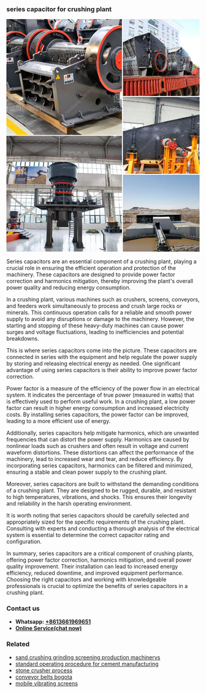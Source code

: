<h3>series capacitor for crushing plant</h3><img src='1708408578.jpg' alt=''><p>Series capacitors are an essential component of a crushing plant, playing a crucial role in ensuring the efficient operation and protection of the machinery. These capacitors are designed to provide power factor correction and harmonics mitigation, thereby improving the plant's overall power quality and reducing energy consumption.</p><p>In a crushing plant, various machines such as crushers, screens, conveyors, and feeders work simultaneously to process and crush large rocks or minerals. This continuous operation calls for a reliable and smooth power supply to avoid any disruptions or damage to the machinery. However, the starting and stopping of these heavy-duty machines can cause power surges and voltage fluctuations, leading to inefficiencies and potential breakdowns.</p><p>This is where series capacitors come into the picture. These capacitors are connected in series with the equipment and help regulate the power supply by storing and releasing electrical energy as needed. One significant advantage of using series capacitors is their ability to improve power factor correction.</p><p>Power factor is a measure of the efficiency of the power flow in an electrical system. It indicates the percentage of true power (measured in watts) that is effectively used to perform useful work. In a crushing plant, a low power factor can result in higher energy consumption and increased electricity costs. By installing series capacitors, the power factor can be improved, leading to a more efficient use of energy.</p><p>Additionally, series capacitors help mitigate harmonics, which are unwanted frequencies that can distort the power supply. Harmonics are caused by nonlinear loads such as crushers and often result in voltage and current waveform distortions. These distortions can affect the performance of the machinery, lead to increased wear and tear, and reduce efficiency. By incorporating series capacitors, harmonics can be filtered and minimized, ensuring a stable and clean power supply to the crushing plant.</p><p>Moreover, series capacitors are built to withstand the demanding conditions of a crushing plant. They are designed to be rugged, durable, and resistant to high temperatures, vibrations, and shocks. This ensures their longevity and reliability in the harsh operating environment.</p><p>It is worth noting that series capacitors should be carefully selected and appropriately sized for the specific requirements of the crushing plant. Consulting with experts and conducting a thorough analysis of the electrical system is essential to determine the correct capacitor rating and configuration.</p><p>In summary, series capacitors are a critical component of crushing plants, offering power factor correction, harmonics mitigation, and overall power quality improvement. Their installation can lead to increased energy efficiency, reduced downtime, and improved equipment performance. Choosing the right capacitors and working with knowledgeable professionals is crucial to optimize the benefits of series capacitors in a crushing plant.</p><h3>Contact us</h3><ul><li><strong>Whatsapp:&nbsp;<a href="https://wa.me/8613661969651">+8613661969651</a></strong></li><li><a href="https://swt.shibang-china.com/?git&amp;zhl&amp;series capacitor for crushing plant"><strong>Online Service(chat now)</strong></a></li></ul><h3>Related</h3><ul><li><a href='sand crushing grinding screening production machinerys.md'>sand crushing grinding screening production machinerys</a></li><li><a href='standard operating procedure for cement manufacturing.md'>standard operating procedure for cement manufacturing</a></li><li><a href='stone crusher process.md'>stone crusher process</a></li><li><a href='conveyor belts bogota.md'>conveyor belts bogota</a></li><li><a href='mobile vibrating screens.md'>mobile vibrating screens</a></li></ul>